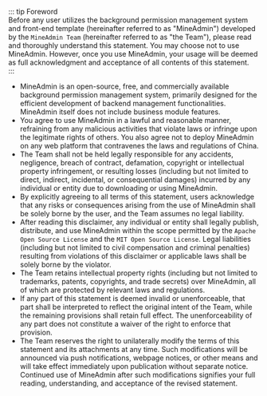 ::: tip Foreword  
Before any user utilizes the background permission management system and front-end template (hereinafter referred to as "MineAdmin") developed by the `MineAdmin Team` (hereinafter referred to as "the Team"), please read and thoroughly understand this statement. You may choose not to use MineAdmin. However, once you use MineAdmin, your usage will be deemed as full acknowledgment and acceptance of all contents of this statement.  
:::

- MineAdmin is an open-source, free, and commercially available background permission management system, primarily designed for the efficient development of backend management functionalities. MineAdmin itself does not include business module features.  
- You agree to use MineAdmin in a lawful and reasonable manner, refraining from any malicious activities that violate laws or infringe upon the legitimate rights of others. You also agree not to deploy MineAdmin on any web platform that contravenes the laws and regulations of China.  
- The Team shall not be held legally responsible for any accidents, negligence, breach of contract, defamation, copyright or intellectual property infringement, or resulting losses (including but not limited to direct, indirect, incidental, or consequential damages) incurred by any individual or entity due to downloading or using MineAdmin.  
- By explicitly agreeing to all terms of this statement, users acknowledge that any risks or consequences arising from the use of MineAdmin shall be solely borne by the user, and the Team assumes no legal liability.  
- After reading this disclaimer, any individual or entity shall legally publish, distribute, and use MineAdmin within the scope permitted by the `Apache Open Source License` and the `MIT Open Source License`. Legal liabilities (including but not limited to civil compensation and criminal penalties) resulting from violations of this disclaimer or applicable laws shall be solely borne by the violator.  
- The Team retains intellectual property rights (including but not limited to trademarks, patents, copyrights, and trade secrets) over MineAdmin, all of which are protected by relevant laws and regulations.  
- If any part of this statement is deemed invalid or unenforceable, that part shall be interpreted to reflect the original intent of the Team, while the remaining provisions shall retain full effect. The unenforceability of any part does not constitute a waiver of the right to enforce that provision.  
- The Team reserves the right to unilaterally modify the terms of this statement and its attachments at any time. Such modifications will be announced via push notifications, webpage notices, or other means and will take effect immediately upon publication without separate notice. Continued use of MineAdmin after such modifications signifies your full reading, understanding, and acceptance of the revised statement.